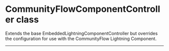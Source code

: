 # CommunityFlowComponentController class

Extends the base EmbeddedLightningComponentController but overrides the configuration for use with the CommunityFlow Lightning Component.

---
